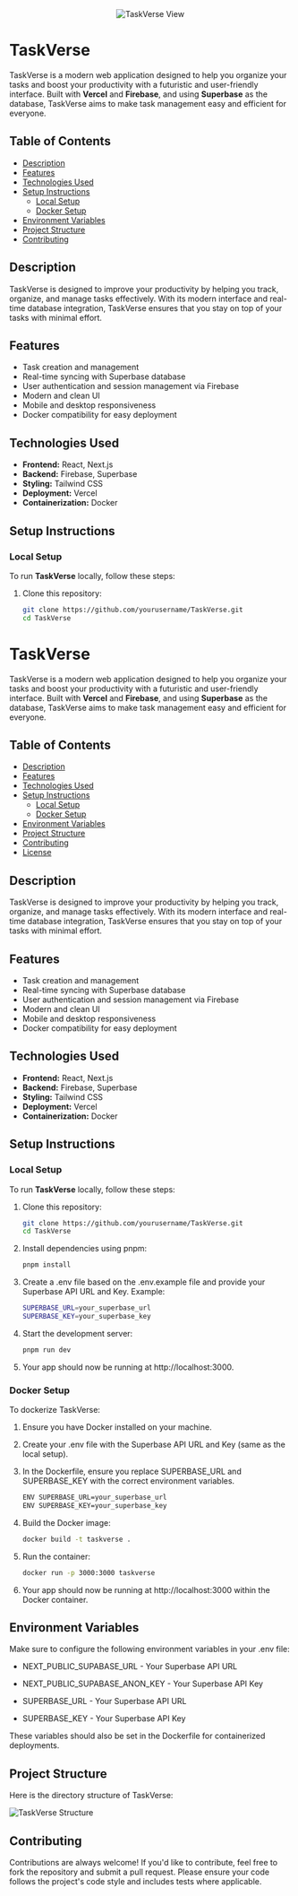 
<div style="text-align: center;">
  <img src="Images/TaskVerse.png" alt="TaskVerse View" />
</div>

# TaskVerse

TaskVerse is a modern web application designed to help you organize your tasks and boost your productivity with a futuristic and user-friendly interface. Built with **Vercel** and **Firebase**, and using **Superbase** as the database, TaskVerse aims to make task management easy and efficient for everyone.

## Table of Contents

- [Description](#description)
- [Features](#features)
- [Technologies Used](#technologies-used)
- [Setup Instructions](#setup-instructions)
  - [Local Setup](#local-setup)
  - [Docker Setup](#docker-setup)
- [Environment Variables](#environment-variables)
- [Project Structure](#project-structure)
- [Contributing](#contributing)

## Description

TaskVerse is designed to improve your productivity by helping you track, organize, and manage tasks effectively. With its modern interface and real-time database integration, TaskVerse ensures that you stay on top of your tasks with minimal effort.

## Features

- Task creation and management
- Real-time syncing with Superbase database
- User authentication and session management via Firebase
- Modern and clean UI
- Mobile and desktop responsiveness
- Docker compatibility for easy deployment

## Technologies Used

- **Frontend:** React, Next.js
- **Backend:** Firebase, Superbase
- **Styling:** Tailwind CSS
- **Deployment:** Vercel
- **Containerization:** Docker

## Setup Instructions

### Local Setup

To run **TaskVerse** locally, follow these steps:

1. Clone this repository:

   ```bash
   git clone https://github.com/yourusername/TaskVerse.git
   cd TaskVerse
# TaskVerse

TaskVerse is a modern web application designed to help you organize your tasks and boost your productivity with a futuristic and user-friendly interface. Built with **Vercel** and **Firebase**, and using **Superbase** as the database, TaskVerse aims to make task management easy and efficient for everyone.

## Table of Contents

- [Description](#description)
- [Features](#features)
- [Technologies Used](#technologies-used)
- [Setup Instructions](#setup-instructions)
  - [Local Setup](#local-setup)
  - [Docker Setup](#docker-setup)
- [Environment Variables](#environment-variables)
- [Project Structure](#project-structure)
- [Contributing](#contributing)
- [License](#license)

## Description

TaskVerse is designed to improve your productivity by helping you track, organize, and manage tasks effectively. With its modern interface and real-time database integration, TaskVerse ensures that you stay on top of your tasks with minimal effort.

## Features

- Task creation and management
- Real-time syncing with Superbase database
- User authentication and session management via Firebase
- Modern and clean UI
- Mobile and desktop responsiveness
- Docker compatibility for easy deployment

## Technologies Used

- **Frontend:** React, Next.js
- **Backend:** Firebase, Superbase
- **Styling:** Tailwind CSS
- **Deployment:** Vercel
- **Containerization:** Docker

## Setup Instructions

### Local Setup

To run **TaskVerse** locally, follow these steps:

1. Clone this repository:

   ```bash
   git clone https://github.com/yourusername/TaskVerse.git
   cd TaskVerse
   ```
   
2. Install dependencies using pnpm:

   ```bash
   pnpm install
   ```

3. Create a .env file based on the .env.example file and provide your Superbase API URL and Key. Example:

   ```bash
   SUPERBASE_URL=your_superbase_url
   SUPERBASE_KEY=your_superbase_key
   ```

4. Start the development server:

   ```bash
   pnpm run dev
   ```
   
5. Your app should now be running at http://localhost:3000.
   
### Docker Setup

To dockerize TaskVerse:

1. Ensure you have Docker installed on your machine.

2. Create your .env file with the Superbase API URL and Key (same as the local setup).

3. In the Dockerfile, ensure you replace SUPERBASE_URL and SUPERBASE_KEY with the correct environment variables.

   ```bash
   ENV SUPERBASE_URL=your_superbase_url
   ENV SUPERBASE_KEY=your_superbase_key
   ```
   
4. Build the Docker image:

   ```bash
   docker build -t taskverse .
   ```
   
5. Run the container:

   ```bash
   docker run -p 3000:3000 taskverse
   ```

6. Your app should now be running at http://localhost:3000 within the Docker container.

## Environment Variables

Make sure to configure the following environment variables in your .env file:

 - NEXT_PUBLIC_SUPABASE_URL - Your Superbase API URL

 - NEXT_PUBLIC_SUPABASE_ANON_KEY - Your Superbase API Key

 - SUPERBASE_URL - Your Superbase API URL

 - SUPERBASE_KEY - Your Superbase API Key

These variables should also be set in the Dockerfile for containerized deployments.

## Project Structure

Here is the directory structure of TaskVerse:

![TaskVerse Structure](Images/Structure.png)


## Contributing

Contributions are always welcome! If you'd like to contribute, feel free to fork the repository and submit a pull request. Please ensure your code follows the project's code style and includes tests where applicable.


